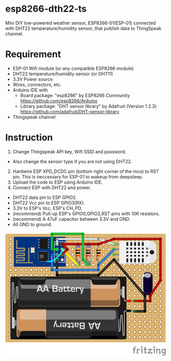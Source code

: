 # esp8266-dth22-ts
Mini DIY low-powered weather sensor, ESP8266-01(ESP-01) connected with DHT22 temperature/humidity sensor, that publish data to ThingSpeak channel.

# Requirement
- ESP-01 Wifi module (or any compatible ESP8266 module)  
- DHT22 temperature/humidity sensor (or DHT11)  
- 3.3V Power source  
- Wires, connectors, etc.  
- Arduino IDE with  
  - Board package: "esp8266" by ESP8266 Community https://github.com/esp8266/Arduino  
  - Library package: "DHT sensor library" by Adafruit (Version 1.2.3) https://github.com/adafruit/DHT-sensor-library  
- Thingspeak channel  

# Instruction
1. Change Thingspeak API key, Wifi SSID and password.  
  - Also change the sensor type if you are not using DHT22.  
2. Hardwire ESP XPD_DCDC pin (bottom right corner of the mcu) to RST pin. This is neccessary for ESP-01 to wakeup from deepsleep.  
3. Upload the code to ESP using Arduino IDE.  
4. Connect ESP with DHT22 and power.  
  - DHT22 data pin to ESP GPIO2.  
  - DHT22 Vcc pin to ESP GPIO3(RX).  
  - 3.3V to ESP's Vcc, ESP's CH_PD.  
  - (recommend) Pull-up ESP's GPIO0,GPIO2,RST pins with 10K resistors.  
  - (recommend) A 47uF capacitor between 3.3V and GND.  
  - All GND to ground.  
  
![](esp01-dht22_bb.png?raw=true)
